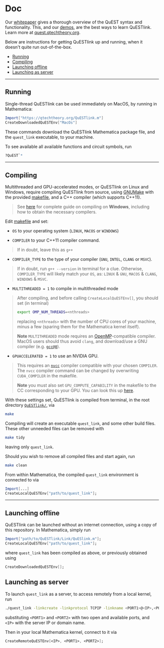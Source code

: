 
# Doc

Our [whitepaper](https://arxiv.org/abs/1912.07904) gives a thorough overview of the QuEST syntax and functionality. This, and our [demos](../Demos), are the best ways to learn QuESTlink. Learn more at [quest.qtechtheory.org](https://questlink.qtechtheory.org/). 

Below are instructions for getting QuESTlink up and running, when it doesn't quite run out-of-the-box.

  * [Running](#running)
  * [Compiling](#compiling)
  * [Launching offline](#launching-offline)
  * [Launching as server](#launching-as-server)

______________

## Running

Single-thread QuESTlink can be used immediately on MacOS, by running in Mathematica:
```Mathematica 
Import["https://qtechtheory.org/QuESTlink.m"]
CreateDownloadedQuESTEnv["MacOs"]
```

These commands download the QuESTlink Mathematica package file, and the `quest_link` executable, to your machine.

To see available all available functions and circuit symbols, run
```Mathematica
?QuEST`*
```

______________________________

## Compiling

Multithreaded and GPU-accelerated modes, or QuESTlink on Linux and Windows, require compiling QuESTlink from source, using [GNUMake](https://www.gnu.org/software/make/) with the provided [makefile](../makefile), and a C++ compiler (which supports C++11).

> See [here](WINDOWS.md) for complete guide on compiling on **Windows**, including how to obtain the necessary compilers.

Edit [makefile](../makefile) and set:

- `OS` to your operating system (`LINUX`, `MACOS` or `WINDOWS`)

- `COMPILER` to your C++11 compiler command. 
>If in doubt, leave this as `g++`
- `COMPILER_TYPE` to the type of your compiler (`GNU`, `INTEL`, `CLANG` or `MSVC`).
>If in doubt, run `g++ --version` in terminal for a clue. Otherwise, `COMPILER_TYPE` will likely match your `OS`, as: `LINUX` & `GNU`, `MACOS` & `CLANG`, `WINDOWS` & `MSVC`.
- `MULTITHREADED = 1` to compile in multithreaded mode
> After compiling, and before calling `CreateLocalQuESTEnv[]`, you should set (in terminal)
> ```bash 
> export OMP_NUM_THREADS=<nthreads>
> ```
> replacing `<nthreads>` with the number of CPU cores of your machine, minus a few (sparing them for the Mathematica kernel itself).
>
> **Note** `MULTITHREADED` mode requires an [OpenMP](https://scc.ustc.edu.cn/zlsc/sugon/intel/compiler_f/main_for/optaps/common/optaps_par_openmp_multiple_compilers.htm)-compatible compiler. MacOS users should thus avoid `clang`, and download/use a GNU compiler (e.g. [`gcc@8`](https://formulae.brew.sh/formula/gcc@8)).
- `GPUACCELERATED = 1` to use an NVIDIA GPU.
> This requires an [`nvcc`](https://docs.nvidia.com/cuda/cuda-compiler-driver-nvcc/index.html) compiler compatible with your chosen `COMPILER`. The `nvcc` compiler command can be changed by overwriting `CUDA_COMPILER` in the makefile.
>
> **Note** you must also set `GPU_COMPUTE_CAPABILITY` in the makefile to the CC corresponding to your GPU. You can look this up [here](https://developer.nvidia.com/cuda-gpus).


With these settings set, QuESTlink is compiled from terminal, in the root directory [`QuESTlink/`](../), via
```bash
make
```

Compiling will create an executable `quest_link`, and some other build files. These other unneeded files can be removed with 
```bash
make tidy 
```
leaving only `quest_link`.

Should you wish to remove all compiled files and start again, run

```bash 
make clean 
```

From within Mathematica, the compiled `quest_link` environment is connected to via 
```Mathematica 
Import[...]
CreateLocalQuESTEnv["path/to/quest_link"];
```

_______________________________

## Launching offline 

QuESTlink can be launched without an internet connection, using a copy of this repository. In Mathematica, simply run 

```Mathematica 
Import["path/to/QuESTlink/Link/QuESlink.m"];
CreateLocalQuESTEnv["path/to/quest_link"];
```

where `quest_link` has been compiled as above, or previously obtained using 
```Mathematica 
CreateDownloadedQuESTEnv[];
```

## Launching as server

To launch `quest_link` as a server, to access remotely from a local kernel, run
```bash
./quest_link -linkcreate -linkprotocol TCPIP -linkname <PORT1>@<IP>,<PORT2>@<IP>
```
substituting `<PORT1>` and `<PORT2>` with two open and available ports, and
`<IP>` with the server IP or domain name.

Then in your local Mathematica kernel, connect to it via 
```Mathematica 
CreateRemoteQuESTEnv[<IP>, <PORT1>, <PORT2>];
```